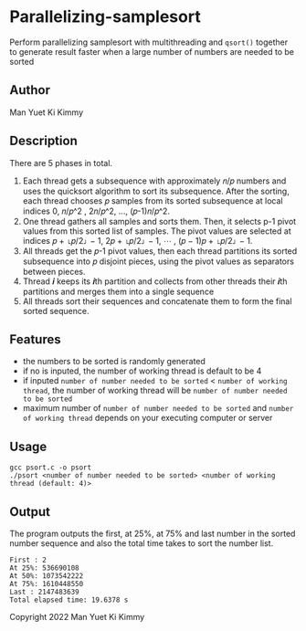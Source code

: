 # Parallelizing-samplesort
Perform parallelizing samplesort with multithreading and `qsort()` together to generate result faster when a large number of numbers are needed to be sorted

## Author
Man Yuet Ki Kimmy

## Description
There are 5 phases in total.
1. Each thread gets a subsequence with approximately 𝑛/𝑝 numbers and uses the quicksort algorithm to sort its subsequence.  After the sorting, each thread chooses 𝑝 samples from its sorted subsequence at local indices 0, 𝑛/𝑝^2 , 2𝑛/𝑝^2, ..., (𝑝-1)𝑛/𝑝^2.
2. One thread gathers all samples and sorts them. Then, it selects p-1 pivot values from this sorted list of samples. The pivot values are selected at indices 𝑝 + ⌊𝑝/2⌋ − 1, 2𝑝 + ⌊𝑝/2⌋ − 1, ⋯ , (𝑝 − 1)𝑝 + ⌊𝑝/2⌋ − 1.
3. All threads get the 𝑝-1 pivot values, then each thread partitions its sorted subsequence into 𝑝 disjoint pieces, using the pivot values as separators between pieces.
4. Thread 𝒊 keeps its 𝒊th partition and collects from other threads their 𝒊th partitions and merges them into a single sequence
5. All threads sort their sequences and concatenate them to form the final sorted sequence.

## Features
- the numbers to be sorted is randomly generated
- if no <number of working thread> is inputed, the number of working thread is default to be 4
- if inputed `number of number needed to be sorted` < `number of working thread`, the number of working thread will be `number of number needed to be sorted`
- maximum number of `number of number needed to be sorted` and `number of working thread` depends on your executing computer or server

## Usage
```
gcc psort.c -o psort
./psort <number of number needed to be sorted> <number of working thread (default: 4)>
```

## Output
The program outputs the first, at 25%, at 75% and last number in the sorted number sequence and also the total time takes to sort the number list.
```
First : 2
At 25%: 536690108
At 50%: 1073542222
At 75%: 1610448550
Last : 2147483639
Total elapsed time: 19.6378 s
```

Copyright 2022 Man Yuet Ki Kimmy
